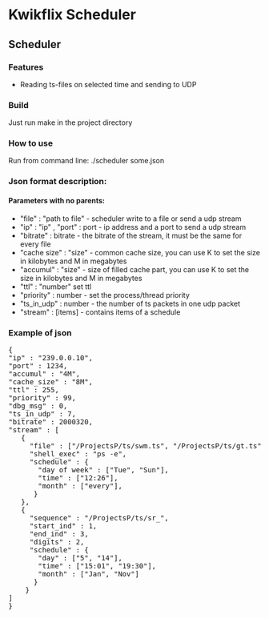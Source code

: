 # Kwikflix Scheduler
## Scheduler

### Features

* Reading ts-files on selected time and sending to UDP
 
### Build

Just run make in the project directory

### How to use

Run from command line: 
./scheduler some.json

### Json format description:

#### Parameters with no parents:

* "file" : "path to file" - scheduler write to a file or send a udp stream
* "ip" : "ip" , "port" : port - ip address and a port to send a udp stream
* "bitrate" : bitrate - the bitrate of the stream, it must be the same for every file
* "cache size" : "size" - common cache size, you can use K to set the size in kilobytes and M in megabytes
* "accumul" : "size" - size of filled cache part, you can use K to set the size in kilobytes and M in megabytes
* "ttl" : "number" set ttl
* "priority" : number - set the process/thread priority
* "ts_in_udp" : number - the number of ts packets in one udp packet
* "stream" : [items] - contains items of a schedule


### Example of json
<pre>
{
"ip" : "239.0.0.10",
"port" : 1234,
"accumul" : "4M",
"cache_size" : "8M",
"ttl" : 255,
"priority" : 99,
"dbg_msg" : 0,
"ts_in_udp" : 7,
"bitrate" : 2000320,
"stream" : [
   {
     "file" : ["/ProjectsP/ts/swm.ts", "/ProjectsP/ts/gt.ts"],
     "shell_exec" : "ps -e",
     "schedule" : {
       "day of week" : ["Tue", "Sun"],
       "time" : ["12:26"],
       "month" : ["every"],
      }
   },
   {
     "sequence" : "/ProjectsP/ts/sr_",
     "start_ind" : 1,
     "end_ind" : 3,
     "digits" : 2,
     "schedule" : {
       "day" : ["5", "14"],
       "time" : ["15:01", "19:30"],
       "month" : ["Jan", "Nov"]
      }
    }
]
}
</pre>
